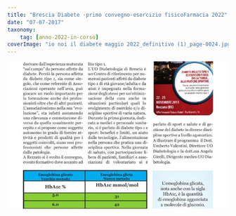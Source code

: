 ```yaml
---
title: "Brescia Diabete -primo convegno-esercizio fisicoFarmacia 2022"
date: "07-07-2017"
taxonomy: 
    tag: [anno-2022-in-corso]
coverImage: "io noi il diabete maggio 2022_definitivo (1)_page-0024.jpg"
---
```


![Brescia Diabete -primo convegno-esercizio fisico](images/Brescia%20Diabete%20-primo%20convegno-esercizio%20fisico.jpg)
